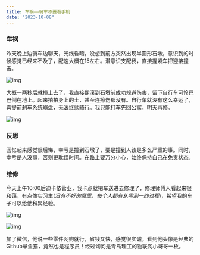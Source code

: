 ```yaml
---
title: 车祸——骑车不要看手机
date: "2023-10-08"
---
```


### 车祸

昨天晚上边骑车边聊天，光线昏暗，没想到前方突然出现半圆形石墩，意识到的时候感觉已经来不及了，配速大概在15左右。潜意识支配我，直接握紧车把迎接撞击。

![img](https://mysite-bucket.oss-cn-wulanchabu.aliyuncs.com/blog_img/%E8%BD%A6%E7%A5%B8-%E5%8E%9F%E7%90%86%E5%9B%BE.jpg?x-oss-process=style/small_size_rule)

大概一两秒后就撞上去了，我直接翻滚到石墩前成功规避伤害，留下自行车可怜巴巴倒在地上。起来拍拍身上的土，甚至连擦伤都没有。自行车就没有这么幸运了，喜提前刹车系统崩盘，无法继续骑行。我只能打车先回公寓，明天再修。

![img](https://mysite-bucket.oss-cn-wulanchabu.aliyuncs.com/blog_img/%E8%BD%A6%E7%A5%B8-%E6%89%93%E8%BD%A6.jpg?x-oss-process=style/small_size_rule)

### 反思

回忆起来感觉很后悔，幸亏是撞到石墩了，要是撞到人该是多么严重的事。同时，幸亏是人没事，否则更耽误时间。在路上要万分小心，始终保持自己在免责状态。

### 维修

今天上午10:00后迪卡侬营业，我卡点就把车送进去修理了，修理师傅人看起来很和蔼，有点像实习生(*没有不好的意思，每个人都有从零到一的过程*)，希望我的车子可以给他积累经验。

![img](https://mysite-bucket.oss-cn-wulanchabu.aliyuncs.com/blog_img/%E8%BD%A6%E7%A5%B8-%E7%BB%B4%E4%BF%AE2.jpg?x-oss-process=style/small_size_rule)

![img](https://mysite-bucket.oss-cn-wulanchabu.aliyuncs.com/blog_img/%E8%BD%A6%E7%A5%B8-%E7%BB%B4%E4%BF%AE.jpg?x-oss-process=style/small_size_rule)

加了微信，他说一些零件网购就行，省钱又快，感觉很实诚。看到他头像是经典的Github章鱼猫，竟然也是程序员！经过询问是青岛理工的物联网小哥哥一枚。
